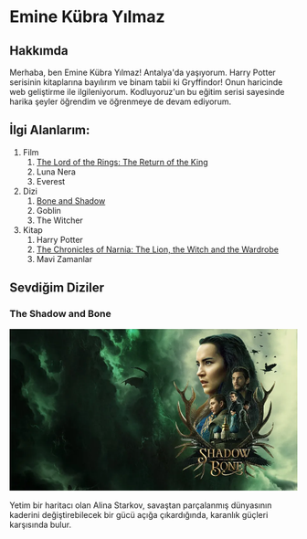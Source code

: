 # **Emine Kübra Yılmaz**

## **Hakkımda**

Merhaba, ben Emine Kübra Yılmaz! Antalya'da yaşıyorum. Harry Potter serisinin kitaplarına bayılırım ve binam tabii ki Gryffindor! Onun haricinde web geliştirme ile ilgileniyorum. Kodluyoruz'un bu eğitim serisi sayesinde harika şeyler öğrendim ve öğrenmeye de devam ediyorum. 

## **İlgi Alanlarım:**

1. Film
   1. [The Lord of the Rings: The Return of the King](https://www.imdb.com/title/tt0167260/)
   1. Luna Nera
   1. Everest
1. Dizi
   1. [Bone and Shadow](https://www.imdb.com/title/tt2403776/)
   1. Goblin
   1. The Witcher
1. Kitap
   1. Harry Potter
   1. [The Chronicles of Narnia: The Lion, the Witch and the Wardrobe](https://www.goodreads.com/book/show/100915.The_Lion_the_Witch_and_the_Wardrobe)
   1. Mavi Zamanlar

## **Sevdiğim Diziler**

### **The Shadow and Bone**

![The Lion the Witch and the Wardrobe](shadowandbone.jpg) 

Yetim bir haritacı olan Alina Starkov, savaştan parçalanmış dünyasının kaderini değiştirebilecek bir gücü açığa çıkardığında, karanlık güçleri karşısında bulur.